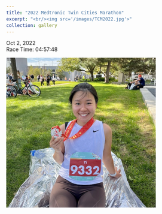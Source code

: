 ```yaml
---
title: "2022 Medtronic Twin Cities Marathon"
excerpt: "<br/><img src='/images/TCM2022.jpg'>"
collection: gallery
---
```


Oct 2, 2022   
Race Time: 04:57:48

<img src="/images/TCM2022.jpg" width="400" height="400">